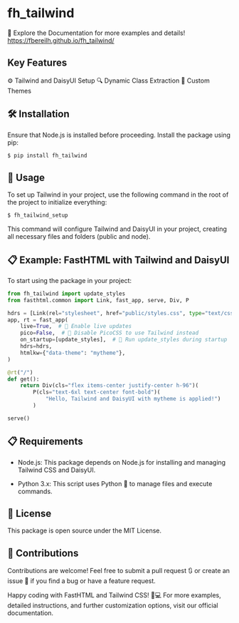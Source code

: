 # fh_tailwind


<!-- WARNING: THIS FILE WAS AUTOGENERATED! DO NOT EDIT! -->

📖 Explore the Documentation for more examples and details!  
https://fbereilh.github.io/fh_tailwind/

## Key Features

⚙️ Tailwind and DaisyUI Setup 🔍 Dynamic Class Extraction 🎨 Custom
Themes

## 🛠️ Installation

Ensure that Node.js is installed before proceeding. Install the package
using pip:

``` sh
$ pip install fh_tailwind
```

## 🚀 Usage

To set up Tailwind in your project, use the following command in the
root of the project to initialize everything:

``` sh
$ fh_tailwind_setup
```

This command will configure Tailwind and DaisyUI in your project,
creating all necessary files and folders (public and node).

## 📋 Example: FastHTML with Tailwind and DaisyUI

To start using the package in your project:

``` python
from fh_tailwind import update_styles
from fasthtml.common import Link, fast_app, serve, Div, P

hdrs = [Link(rel="stylesheet", href="public/styles.css", type="text/css")]
app, rt = fast_app(
    live=True,  # 🔴 Enable live updates
    pico=False,  # 🚫 Disable PicoCSS to use Tailwind instead
    on_startup=[update_styles],  # 🔄 Run update_styles during startup
    hdrs=hdrs,
    htmlkw={"data-theme": "mytheme"},
)

@rt("/")
def get():
    return Div(cls="flex items-center justify-center h-96")(
        P(cls="text-6xl text-center font-bold")(
            "Hello, Tailwind and DaisyUI with mytheme is applied!")
        )

serve()
```

## 📋 Requirements

- Node.js: This package depends on Node.js for installing and managing
  Tailwind CSS and DaisyUI.

- Python 3.x: This script uses Python 🐍 to manage files and execute
  commands.

## 📜 License

This package is open source under the MIT License.

## 🤝 Contributions

Contributions are welcome! Feel free to submit a pull request 🔃 or
create an issue 🐞 if you find a bug or have a feature request.

Happy coding with FastHTML and Tailwind CSS! 🎉💻 For more examples,
detailed instructions, and further customization options, visit our
official documentation.
